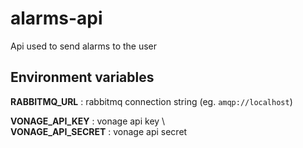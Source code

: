 # alarms-api
Api used to send alarms to the user

## Environment variables
 
 **RABBITMQ_URL**       : rabbitmq connection string (eg. `amqp://localhost`)

 **VONAGE_API_KEY**     : vonage api key \   
 **VONAGE_API_SECRET**  : vonage api secret 
